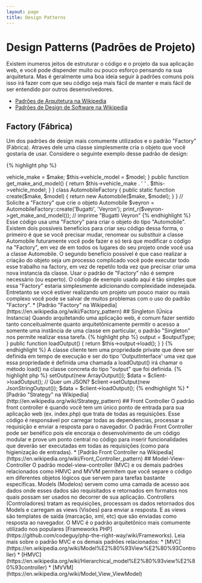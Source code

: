 ```yaml
---
layout: page
title: Design Patterns
---
```


# Design Patterns (Padrões de Projeto)

Existem inumeros jeitos de estruturar o código e o projeto da sua aplicação web, e você pode dispender muito ou pouco
esforço pensando na sua arquitetura. Mas é geralmente uma boa ideia seguir à padrões comuns pois isso irá fazer com que
 seu código seja mais fácil de manter e mais fácil de ser entendido por outros desenvolvedores.

* [Padrões de Arquitetura na Wikipedia](https://en.wikipedia.org/wiki/Architectural_pattern)
* [Padrões de Design de Software na Wikipedia](https://en.wikipedia.org/wiki/Software_design_pattern)

## Factory (Fábrica)

Um dos padrões de design mais comumente utilizados e o padrão "Factory" (Fábrica). Atraves dele uma classe simplesmente
cria o objeto que você gostaria de usar. Considere o seguinte exemplo desse padrão de design:

{% highlight php %}
<?php
class Automobile
{
    private $vehicle_make;
    private $vehicle_model;

    public function __construct($make, $model)
    {
        $this->vehicle_make = $make;
        $this->vehicle_model = $model;
    }

    public function get_make_and_model()
    {
        return $this->vehicle_make . ' ' . $this->vehicle_model;
    }
}

class AutomobileFactory
{
    public static function create($make, $model)
    {
        return new Automobile($make, $model);
    }
}

// Solicite a "Factory" que crie o objeto Automobile
$veyron = AutomobileFactory::create('Bugatti', 'Veyron');

print_r($veyron->get_make_and_model()); // imprime "Bugatti Veyron"
{% endhighlight %}

Esse código usa uma "Factory" para criar o objeto do tipo "Automobile". Existem dois possíveis beneficios para criar seu
código dessa forma, o primeiro é que se você precisar mudar, renomear ou substituir a classe Automobile futuramente você
pode fazer e só terá que modificar o código na "Factory", em vez de em todos os lugares do seu projeto onde você usa a
classe Automobile. O segundo benefício possível é que caso realizar a criação do objeto seja um processo complicado você
pode executar todo esse trabalho na factory, em vez de repetilo toda vez que precisar criar uma nova instancia da classe.

Usar o padrão de "Factory" não é sempre necessário (ou esperto). O código de exemplo usado aqui é tão simples que essa
"Factory" estaria simplesmente adicionando complexidade indesejada. Entretanto se você estiver realizando um projeto um
pouco maior ou mais complexo você pode se salvar de muitos problemas com o uso do padrão "Factory".

* [Padrão "Factory" na Wikipedia](https://en.wikipedia.org/wiki/Factory_pattern)

## Singleton (Única Instancia)

Quando arquitetando uma aplicação web, é comum fazer sentido tanto conceitualmente quanto arquitetônicamente permitir o
acesso a somente uma instância de uma classe em particular, o padrão "Singleton" nos permite realizar essa tarefa.

{% highlight php %}
<?php
class Singleton
{
    /**
     * Retorna uma instância única de uma classe.
     *
     * @staticvar Singleton $instance A instância única dessa classe.
     *
     * @return Singleton A Instância única.
     */
    public static function getInstance()
    {
        static $instance = null;
        if (null === $instance) {
            $instance = new static();
        }

        return $instance;
    }

    /**
     * Construtor do tipo protegido previne que uma nova instância da
     * Classe seja criada atravês do operador `new` de fora dessa classe.
     */
    protected function __construct()
    {
    }

    /**
     * Método clone do tipo privado previne a clonagem dessa instância
     * da classe
     *
     * @return void
     */
    private function __clone()
    {
    }

    /**
     * Método unserialize do tipo privado para previnir que desserialização
     * da instância dessa classe.
     *
     * @return void
     */
    private function __wakeup()
    {
    }
}

class SingletonChild extends Singleton
{
}

$obj = Singleton::getInstance();
var_dump($obj === Singleton::getInstance());             // bool(true)

$anotherObj = SingletonChild::getInstance();
var_dump($anotherObj === Singleton::getInstance());      // bool(false)

var_dump($anotherObj === SingletonChild::getInstance()); // bool(true)
{% endhighlight %}

O código acima implementa o padrão "Singleton" usando uma [variável *estática*](http://php.net/language.variables.scope#language.variables.scope.static)
e o método estático de criação `getInstance()`.
Note o seguinte:

* O construtor [`__construct`](http://php.net/language.oop5.decon#object.construct) é declarado como protegido para previnir que uma nova instância seja criada fora dessa classe pelo operador `new`.
* O método mágico [`__clone`](http://php.net/language.oop5.cloning#object.clone) é declarado como privado para previnir a clonagem dessa instância da classe pelo operador [`clone`](http://php.net/language.oop5.cloning).
* O método mágico [`__wakeup`](http://php.net/language.oop5.magic#object.wakeup) é declarado como privado para previnir a desserialização de uma instancia dessa classe pela funç~~ao global [`unserialize()`](http://php.net/function.unserialize).
* Uma nova instancia é criada via [late static binding](http://php.net/language.oop5.late-static-bindings) no método de criação `getInstance()` declarado como estático. Isso permite a criação de classes "filhas. da classe Singleton no exemplo

O padrão Singleton é útil quando você precisa garantir que somente uma instância da classe seja criada em todo o ciclo
de vida da requisição em uma aplicação web. Isso tipicamente ocorre quando você tem objetos globais (tais como uma
classe de Configuração) ou um recurso compartilhado (como uma lista de eventos).

Você deve ser cauteloso quando for usar o padrão "Singleton" já que pela sua própria natureza ele introduz um estado
global na sua aplicação reduzingo a possibilidade de realização de testes. Na maioria dos casos Injeção de Dependências
pode (e deve) ser usado no lugar de uma classe do tipo Singleton. Usar Injeção de Dependências significa não introduzir
acoplamento desnecessário no design da sua aplicação, já que o objeto usando o recurso global ou compartilhado não
necessita de conhecimento sobre uma classe concretamente definida.

* [Padrão Singleton na Wikipedia](https://en.wikipedia.org/wiki/Singleton_pattern)

## Strategy (Estratégia)

Com o padrão "Strategy" (Estratégia) voce encapsula famílias específicas de algoritimos permitindo com que a classe
cliente responsável por instanciar esse algoritimo em particular não necessite de conhecimento sobre sua implementação
atual. Existem várias variações do padrão "Startegy" o mais simples deles é apresnetado abaico:

O primeiro bloco de código apresenta uma familia de algorítimos; você pode querer uma array serializado, um JSON ou
talvez somente um array de dados:

{% highlight php %}
<?php

interface OutputInterface
{
    public function load();
}

class SerializedArrayOutput implements OutputInterface
{
    public function load()
    {
        return serialize($arrayOfData);
    }
}

class JsonStringOutput implements OutputInterface
{
    public function load()
    {
        return json_encode($arrayOfData);
    }
}

class ArrayOutput implements OutputInterface
{
    public function load()
    {
        return $arrayOfData;
    }
}
{% endhighlight %}

Atraves do encapsulamento do algoritimo acima você está fazendo seu código de forma limpa e clara para que outros
desenvolvedores possam facilmente adicionar novos tipos de saida sem que isso afete o codigo cliente.

Você pode ver como cada classe de saida concreta implemeta a OutputInterface - isso serve a dois propositos,
primeiramente isso preve um simples contrato que precisa ser obedecido por cada implementação concreta. Segundo, atraves
da implementação de uma interface comum você verá na próxma seção que você pode utilizar [Indução de Tipo](http://php.net/manual/en/language.oop5.typehinting.php)
para garantir que  o cliente que está utilizando esse comportamento é do tipo correto, nesse caos 'OutputInterface'.

O próximo bloco de código demonstra como uma classe cliente relizando uma chamada deve usar um desses algorítimos e
ainda melhor definir o comportamento necessário em tempo de execução:
{% highlight php %}
<?php

class SomeClient
{
    private $output;

    public function setOutput(OutputInterface $outputType)
    {
        $this->output = $outputType;
    }

    public function loadOutput()
    {
        return $this->output->load();
    }
}
{% endhighlight %}

A classe cliente tem uma propriedade private que deve ser definida em tempo de execução e ser do tipo 'OutputInterface'
uma vez que essa propriedade é definida uma chamada a loadOutput() irá chamar o método load() na classe concreta do tipo
"output" que foi definida.
{% highlight php %}
<?php

$client = new SomeClient();

// Quer um array?
$client->setOutput(new ArrayOutput());
$data = $client->loadOutput();

// Quer um JSON?
$client->setOutput(new JsonStringOutput());
$data = $client->loadOutput();

{% endhighlight %}

* [Padrão "Strategy" na Wikipedia](http://en.wikipedia.org/wiki/Strategy_pattern)

## Front Controller

O padrão front controller é quando você tem um único ponto de entrada para sua aplicação web (ex. index.php) que trata
de todas as requisições. Esse código é responsável por carregar todas as dependencias, processar a requisição e enviar
a resposta para o navegador. O padrão Front Controller pode ser benéfico pois ele encoraja o desenvolvimento de um
código modular e prove um ponto central no código para inserir funcionalidades que deverão ser executadas em todas as
requisições (como para higienização de entradas).

* [Padrão Front Controller na Wikipedia](https://en.wikipedia.org/wiki/Front_Controller_pattern)

## Model-View-Controller

O padrão model-view-controller (MVC) e os demais padrões relacionados como HMVC and MVVM permitem que você separe o
código em diferentes objetos lógicos que servem para tarefas bastante específicas. Models (Modelos) servem como uma
camada de acesso aos dados onde esses dados são requisitados e retornados em formatos nos quais possam ser usados
no decorrer de sua aplicação. Controllers (Controladores) tratam as requisições, processam os dados retornados dos
Models e carregam as views (Visões) para enviar a resposta. E as views são templates de saída (marcação, xml, etc) que
são enviadas como resposta ao navegador.

O MVC é o padrão arquitetônico mais comumente utilizado nos populares [Frameworks PHP](https://github.com/codeguy/php-the-right-way/wiki/Frameworks).

Leia mais sobre o padrão MVC e os demais padrões relacionados:

* [MVC](https://en.wikipedia.org/wiki/Model%E2%80%93View%E2%80%93Controller)
* [HMVC](https://en.wikipedia.org/wiki/Hierarchical_model%E2%80%93view%E2%80%93controller)
* [MVVM](https://en.wikipedia.org/wiki/Model_View_ViewModel)
